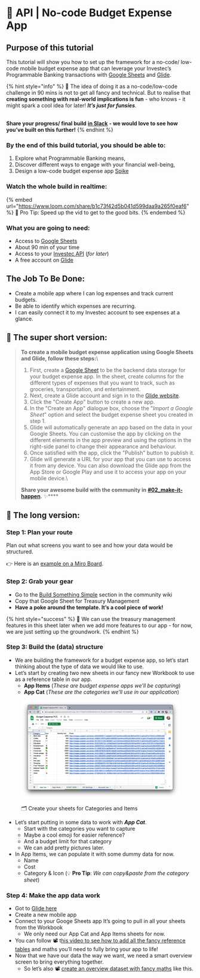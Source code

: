 # 🎯 API | No-code Budget Expense App

## Purpose of this tutorial

This tutorial will show you how to set up the framework for a no-code/ low-code mobile budget expense app that can leverage your Investec’s Programmable Banking transactions with [Google Sheets](https://www.google.com/sheets/about/) and [Glide](https://www.glideapps.com/).

{% hint style="info" %}
🤩 The idea of doing it as a no-code/low-code challenge in 90 mins is not to get all fancy and technical. But to realise that **creating something with real-world implications is fun** - who knows - it might spark a cool idea for later! _**It’s just for funsies**_.&#x20;

\
**Share your progress/ final build** [**in Slack**](https://offerzen-community.slack.com/archives/C047HMLESSE) **- we would love to see how you’ve built on this further!**
{% endhint %}

### By the end of this build tutorial, you should be able to:

1. Explore what  Programmable Banking means,
2. Discover different ways to engage with your financial well-being,
3. Design a low-code budget expense app [Spike](https://medium.com/studio-zero/spikes-pocs-prototypes-and-the-mvp-5cdffa1b7367)

### Watch the whole build in realtime:

{% embed url="https://www.loom.com/share/b1c73f42d5b041d599daa9a265f0eaf6" %}
🌈 Pro Tip: Speed up the vid to get to the good bits.
{% endembed %}

### What you are going to need:

* Access to [Google Sheets](https://www.google.com/sheets/about/)
* About 90 min of your time
* Access to your [Investec API](https://www.loom.com/share/864ad2434b19417094efe647530d65eb) (_for later_)
* A free account on [Glide](https://www.glideapps.com/)

## The Job To Be Done:

* Create a mobile app where I can log expenses and track current budgets.
* Be able to identify which expenses are recurring.
* I can easily connect it to my Investec account to see expenses at a glance.

## 🌮 The super short version:

> **To create a mobile budget expense application using Google Sheets and Glide, follow these steps:**\
>
>
> 1. First, create a [Google Sheet](https://www.google.com/sheets/about/) to be the backend data storage for your budget expense app. In the sheet, create columns for the different types of expenses that you want to track, such as groceries, transportation, and entertainment.
> 2. Next, create a Glide account and sign in to the [Glide website](https://www.glideapps.com).
> 3. Click the "Create App" button to create a new app.
> 4. In the "Create an App" dialogue box, choose the "_Import a Google Sheet_" option and select the budget expense sheet you created in step 1.
> 5. Glide will automatically generate an app based on the data in your Google Sheets. You can customise the app by clicking on the different elements in the app preview and using the options in the right-side panel to change their appearance and behaviour.
> 6. Once satisfied with the app, click the "Publish" button to publish it.
> 7. Glide will generate a URL for your app that you can use to access it from any device. You can also download the Glide app from the App Store or Google Play and use it to access your app on your mobile device.\
>
>
> **Share your awesome build with the community in** [**#02\_make-it-happen**](https://offerzen-community.slack.com/archives/C047HMLESSE)**.** :sparkles:****

## 🌈 The long version:

### Step 1: Plan your route

Plan out what screens you want to see and how your data would be structured.

👉 Here is an [example on a Miro Board](https://miro.com/app/board/uXjVPT-ZfrI=/?moveToWidget=3458764536426296498\&cot=10).

### Step 2: Grab your gear

* Go to the [Build Something Simple](./) section in the community wiki&#x20;
* Copy that Google Sheet for Treasury Management&#x20;
* **Have a poke around the template. It’s a cool piece of work!**

{% hint style="success" %}
🐇 We can use the treasury management features in this sheet later when we add more features to our app - for now, we are just setting up the groundwork.
{% endhint %}

### Step 3: Build the (data) structure

* We are building the framework for a budget expense app, so let’s start thinking about the type of data we would like to use.
* Let’s start by creating two new sheets in our fancy new Workbook to use as a reference table in our app.
  * **App Items** (_These are budget expense apps we’ll be capturing_)
  * **App Cat** (_These are the categories we’ll use in our application_)

<figure><img src="../../.gitbook/assets/Screenshot 2022-12-15 at 10.15.45.png" alt=""><figcaption><p>🗂️ Create your sheets for Categories and Items</p></figcaption></figure>

* Let’s start putting in some data to work with _**App Cat**_.
  * Start with the categories you want to capture&#x20;
  * Maybe a cool emoji for easier reference?
  * And a budget limit for that category&#x20;
  * We can add pretty pictures later.
* In App Items, we can populate it with some dummy data for now.&#x20;
  * Name&#x20;
  * Cost&#x20;
  * Category & Icon (:bulb: **Pro Tip**: _We can copy\&paste from the category sheet_)&#x20;

### Step 4: Make the app data work

* Got to [Glide here](https://www.glideapps.com/)
* Create a new mobile app
* Connect to your Googe Sheets app It’s going to pull in all your sheets from the Workbook&#x20;
  * We only need our App Cat and App Items sheets for now.
* You can follow 📽️ t[his video to see how to add all the fancy reference tables](https://www.loom.com/share/b1c73f42d5b041d599daa9a265f0eaf6?t=317) and maths you’ll need to fully bring your app to life!
* Now that we have our data the way we want, we need a smart overview screen to bring everything together.
  * So let’s also 📽️ [create an overview dataset with fancy maths](https://www.loom.com/share/b1c73f42d5b041d599daa9a265f0eaf6?t=1017) like this.

